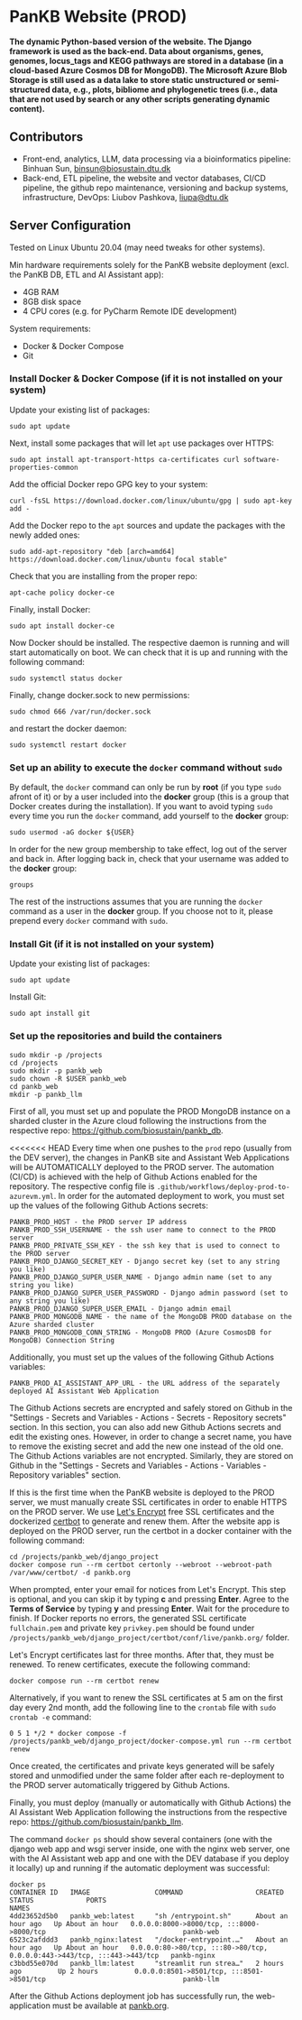 # PanKB Website (PROD)
<b>The dynamic Python-based version of the website. The Django framework is used as the back-end. Data about organisms, genes, genomes, locus_tags and KEGG pathways are stored in a database (in a cloud-based Azure Cosmos DB for MongoDB). The Microsoft Azure Blob Storage is still used as a data lake to store static unstructured or semi-structured data, e.g., plots, bibliome and phylogenetic trees (i.e., data that are not used by search or any other scripts generating dynamic content).</b>

## Contributors
- Front-end, analytics, LLM, data processing via a bioinformatics pipeline: Binhuan Sun, binsun@biosustain.dtu.dk
- Back-end, ETL pipeline, the website and vector databases, CI/CD pipeline, the github repo maintenance, versioning and backup systems, infrastructure, DevOps: Liubov Pashkova, liupa@dtu.dk

## Server Configuration
Tested on Linux Ubuntu 20.04 (may need tweaks for other systems).

Min hardware requirements solely for the PanKB website deployment (excl. the PanKB DB, ETL and AI Assistant app):
- 4GB RAM
- 8GB disk space
- 4 CPU cores (e.g. for PyCharm Remote IDE development)

System requirements:
- Docker & Docker Compose
- Git

### Install Docker & Docker Compose (if it is not installed on your system)
Update your existing list of packages:
```
sudo apt update
```
Next, install some packages that will let `apt` use packages over HTTPS:
```
sudo apt install apt-transport-https ca-certificates curl software-properties-common
```
Add the official Docker repo GPG key to your system:
```
curl -fsSL https://download.docker.com/linux/ubuntu/gpg | sudo apt-key add -
```
Add the Docker repo to the `apt` sources and update the packages with the newly added ones:
```
sudo add-apt-repository "deb [arch=amd64] https://download.docker.com/linux/ubuntu focal stable"
```
Check that you are installing from the proper repo:
```
apt-cache policy docker-ce
```
Finally, install Docker:
```
sudo apt install docker-ce
```
Now Docker should be installed. The respective daemon is running and will start automatically on boot. We can check that it is up and running with the following command:
```
sudo systemctl status docker
```
Finally, change docker.sock to new permissions:
```
sudo chmod 666 /var/run/docker.sock
```
and restart the docker daemon:
```
sudo systemctl restart docker
```
### Set up an ability to execute the `docker` command without `sudo`
By default, the `docker` command can only be run by <b>root</b> (if you type `sudo` afront of it) or by a user included into the <b>docker</b> group (this is a group that Docker creates during the installation). If you want to avoid typing `sudo` every time you run the `docker` command, add yourself to the <b>docker</b> group:
```
sudo usermod -aG docker ${USER}
```
In order for the new group membership to take effect, log out of the server and back in. After logging back in, check that your username was added to the <b>docker</b> group:
```
groups
```
The rest of the instructions assumes that you are running the `docker` command as a user in the <b>docker</b> group. If you choose not to it, please prepend every `docker` command with `sudo`.

### Install Git (if it is not installed on your system)
Update your existing list of packages:
```
sudo apt update
```
Install Git:
```
sudo apt install git
```

### Set up the repositories and build the containers
```
sudo mkdir -p /projects
cd /projects
sudo mkdir -p pankb_web
sudo chown -R $USER pankb_web
cd pankb_web 
mkdir -p pankb_llm
```
First of all, you must set up and populate the PROD MongoDB instance on a sharded cluster in the Azure cloud following the instructions from the respective repo: https://github.com/biosustain/pankb_db.

<<<<<<< HEAD
Every time when one pushes to the `prod` repo (usually from the DEV server), the changes in PanKB site and Assistant Web Applications will be AUTOMATICALLY deployed to the PROD server. The automation (CI/CD) is achieved with the help of Github Actions enabled for the repository. The respective config file is `.github/workflows/deploy-prod-to-azurevm.yml`. In order for the automated deployment to work, you must set up the values of the following Github Actions secrets:
```
PANKB_PROD_HOST - the PROD server IP address
PANKB_PROD_SSH_USERNAME - the ssh user name to connect to the PROD server
PANKB_PROD_PRIVATE_SSH_KEY - the ssh key that is used to connect to the PROD server
PANKB_PROD_DJANGO_SECRET_KEY - Django secret key (set to any string you like)
PANKB_PROD_DJANGO_SUPER_USER_NAME - Django admin name (set to any string you like)
PANKB_PROD_DJANGO_SUPER_USER_PASSWORD - Django admin password (set to any string you like)
PANKB_PROD_DJANGO_SUPER_USER_EMAIL - Django admin email
PANKB_PROD_MONGODB_NAME - the name of the MongoDB PROD database on the Azure sharded cluster
PANKB_PROD_MONGODB_CONN_STRING - MongoDB PROD (Azure CosmosDB for MongoDB) Connection String
```
Additionally, you must set up the values of the following Github Actions variables:
```
PANKB_PROD_AI_ASSISTANT_APP_URL - the URL address of the separately deployed AI Assistant Web Application
```
The Github Actions secrets are encrypted and safely stored on Github in the "Settings - Secrets and Variables - Actions - Secrets - Repository secrets" section. In this section, you can also add new Github Actions secrets and edit the existing ones. However, in order to change a secret name, you have to remove the existing secret and add the new one instead of the old one. The Github Actions variables are not encrypted. Similarly, they are stored on Github in the "Settings - Secrets and Variables - Actions - Variables - Repository variables" section.

If this is the first time when the PanKB website is deployed to the PROD server, we must manually create SSL certificates in order to enable HTTPS on the PROD server. We use <a href="https://letsencrypt.org" target="_blank">Let's Encrypt</a> free SSL certificates and the dockerized <a href="https://certbot.eff.org" target="_blank">certbot</a> to generate and renew them. After the website app is deployed on the PROD server, run the certbot in a docker container with the following command:
```
cd /projects/pankb_web/django_project
docker compose run --rm certbot certonly --webroot --webroot-path /var/www/certbot/ -d pankb.org
```
When prompted, enter your email for notices from Let's Encrypt. This step is optional, and you can skip it by typing <b>c</b> and pressing <b>Enter</b>. Agree to the <b>Terms of Service</b> by typing <b>y</b> and pressing <b>Enter</b>. Wait for the procedure to finish. If Docker reports no errors, the generated SSL certificate `fullchain.pem` and private key `privkey.pem` should be found under `/projects/pankb_web/django_project/certbot/conf/live/pankb.org/` folder.

Let's Encrypt certificates last for three months. After that, they must be renewed. To renew certificates, execute the following command:
```
docker compose run --rm certbot renew
```
Alternatively, if you want to renew the SSL certificates at 5 am on the first day every 2nd month, add the following line to the `crontab` file with `sudo crontab -e` command:
```
0 5 1 */2 * docker compose -f /projects/pankb_web/django_project/docker-compose.yml run --rm certbot renew
```
Once created, the certificates and private keys generated will be safely stored and unmodified under the same folder after each re-deployment to the PROD server automatically triggered by Github Actions.

Finally, you must deploy (manually or automatically with Github Actions) the AI Assistant Web Application following the instructions from the respective repo: https://github.com/biosustain/pankb_llm.

The command `docker ps` should show several containers (one with the django web app and wsgi server inside, one with the nginx web server, one with the AI Assistant web app and one with the DEV database if you deploy it locally) up and running if the automatic deployment was successful:
```
docker ps
CONTAINER ID   IMAGE                COMMAND                  CREATED             STATUS             PORTS                                                                      NAMES
4dd23652d5b0   pankb_web:latest     "sh /entrypoint.sh"      About an hour ago   Up About an hour   0.0.0.0:8000->8000/tcp, :::8000->8000/tcp                                  pankb-web
6523c2afddd3   pankb_nginx:latest   "/docker-entrypoint.…"   About an hour ago   Up About an hour   0.0.0.0:80->80/tcp, :::80->80/tcp, 0.0.0.0:443->443/tcp, :::443->443/tcp   pankb-nginx
c3bbd55e070d   pankb_llm:latest     "streamlit run strea…"   2 hours ago         Up 2 hours         0.0.0.0:8501->8501/tcp, :::8501->8501/tcp                                  pankb-llm
```
After the Github Actions deployment job has successfully run, the web-application must be available at <a href="pankb.org" target="_blank">pankb.org</a>.